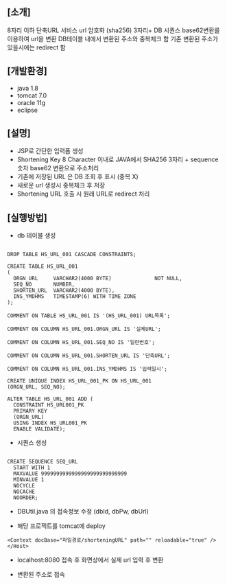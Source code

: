 ## [소개]

8자리 이하 단축URL 서비스
url 암호화 (sha256) 3자리+ DB 시퀀스 base62변환를 이용하여 url을 변환
DB테이블 내에서 변환된 주소와 중복체크 함
기존 변환된 주소가 있을시에는 redirect 함

## [개발환경]

* java 1.8
* tomcat 7.0
* oracle 11g
* eclipse

## [설명]

* JSP로 간단한 입력폼 생성
* Shortening Key 8 Character 이내로 JAVA에서 SHA256 3자리 + sequence 숫자 base62 변환으로 주소처리
* 기존에 저장된 URL 은 DB 조회 후 표시 (중복 X)
* 새로운 url 생성시 중복체크 후 저장
* Shortening URL 호출 시 원래 URL로 redirect 처리

## [실행방법]

* db 테이블 생성 
<pre><code>
DROP TABLE HS_URL_001 CASCADE CONSTRAINTS;

CREATE TABLE HS_URL_001
(
  ORGN_URL     VARCHAR2(4000 BYTE)              NOT NULL,
  SEQ_NO       NUMBER,
  SHORTEN_URL  VARCHAR2(4000 BYTE),
  INS_YMDHMS   TIMESTAMP(6) WITH TIME ZONE
);

COMMENT ON TABLE HS_URL_001 IS '(HS_URL_001) URL목록';

COMMENT ON COLUMN HS_URL_001.ORGN_URL IS '실제URL';

COMMENT ON COLUMN HS_URL_001.SEQ_NO IS '일련번호';

COMMENT ON COLUMN HS_URL_001.SHORTEN_URL IS '단축URL';

COMMENT ON COLUMN HS_URL_001.INS_YMDHMS IS '입력일시';

CREATE UNIQUE INDEX HS_URL_001_PK ON HS_URL_001
(ORGN_URL, SEQ_NO);

ALTER TABLE HS_URL_001 ADD (
  CONSTRAINT HS_URL001_PK
  PRIMARY KEY
  (ORGN_URL)
  USING INDEX HS_URL001_PK
  ENABLE VALIDATE);
</code></pre>
* 시퀀스 생성
<pre><code>
CREATE SEQUENCE SEQ_URL
  START WITH 1
  MAXVALUE 9999999999999999999999999999
  MINVALUE 1
  NOCYCLE
  NOCACHE
  NOORDER;
</code></pre>
* DBUtil.java 의 접속정보 수정 (dbId, dbPw, dbUrl)

* 해당 프로젝트를 tomcat에 deploy 

```
<Context docBase="파일경로/shorteningURL" path="" reloadable="true" /></Host>
```

* localhost:8080 접속 후 화면상에서 실제 url 입력 후 변환

* 변환된 주소로 접속
